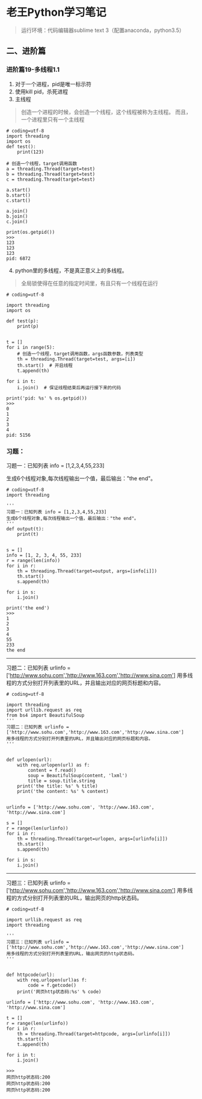 # 老王Python学习笔记
> 运行环境：代码编辑器sublime text 3（配置anaconda，python3.5）
## 二、进阶篇

### 进阶篇19-多线程1.1

1. 对于一个进程，pid是唯一标示符
2. 使用kill pid，杀死进程
3. 主线程 
> 创造一个进程的时候，会创造一个线程，这个线程被称为主线程。
而且，一个进程里只有一个主线程

```
# coding=utf-8
import threading
import os
def test():
    print(123)

# 创造一个线程，target调用函数
a = threading.Thread(target=test)
b = threading.Thread(target=test)
c = threading.Thread(target=test)

a.start()
b.start()
c.start()

a.join()
b.join()
c.join()

print(os.getpid())
>>>
123
123
123
pid: 6872
```

4. python里的多线程，不是真正意义上的多线程。
> 全局锁使得在任意的指定时间里，有且只有一个线程在运行


```
# coding=utf-8

import threading
import os

def test(p):
    print(p)


t = []
for i in range(5):
    # 创造一个线程，target调用函数，args函数参数，列表类型
    th = threading.Thread(target=test, args=[i])
    th.start()  # 开启线程
    t.append(th)

for i in t:
    i.join()  # 保证线程结束后再运行接下来的代码

print('pid: %s' % os.getpid())
>>>
0
1
2
3
4
pid: 5156
```

### 习题：


习题一：已知列表 info = [1,2,3,4,55,233]

生成6个线程对象,每次线程输出一个值，最后输出："the end"。

```
# coding=utf-8
import threading

'''
习题一：已知列表 info = [1,2,3,4,55,233]
生成6个线程对象,每次线程输出一个值，最后输出："the end"。
'''
def output(t):
    print(t)


s = []
info = [1, 2, 3, 4, 55, 233]
r = range(len(info))
for i in r:
    th = threading.Thread(target=output, args=[info[i]])
    th.start()
    s.append(th)

for i in s:
    i.join()

print('the end')
>>>
1
2
3
4
55
233
the end
```

---

习题二：已知列表 urlinfo = ['http://www.sohu.com','http://www.163.com','http://www.sina.com'] 用多线程的方式分别打开列表里的URL，并且输出对应的网页标题和内容。

```
# coding=utf-8

import threading
import urllib.request as req
from bs4 import BeautifulSoup
'''
习题二：已知列表 urlinfo = ['http://www.sohu.com','http://www.163.com','http://www.sina.com']
用多线程的方式分别打开列表里的URL，并且输出对应的网页标题和内容。
'''


def urlopen(url):
    with req.urlopen(url) as f:
        content = f.read()
        soup = BeautifulSoup(content, 'lxml')
        title = soup.title.string
    print('the title: %s' % title)
    print('the content: %s' % content)


urlinfo = ['http://www.sohu.com', 'http://www.163.com', 'http://www.sina.com']

s = []
r = range(len(urlinfo))
for i in r:
    th = threading.Thread(target=urlopen, args=[urlinfo[i]])
    th.start()
    s.append(th)

for i in s:
    i.join()

```

---

习题三：已知列表 urlinfo = ['http://www.sohu.com','http://www.163.com','http://www.sina.com'] 用多线程的方式分别打开列表里的URL，输出网页的http状态码。

```
# coding=utf-8

import urllib.request as req
import threading

'''
习题三：已知列表 urlinfo = ['http://www.sohu.com','http://www.163.com','http://www.sina.com'] 
用多线程的方式分别打开列表里的URL，输出网页的http状态码。
'''


def httpcode(url):
    with req.urlopen(url)as f:
        code = f.getcode()
    print('网页http状态码:%s' % code)

urlinfo = ['http://www.sohu.com', 'http://www.163.com', 'http://www.sina.com']

t = []
r = range(len(urlinfo))
for i in r:
    th = threading.Thread(target=httpcode, args=[urlinfo[i]])
    th.start()
    t.append(th)

for i in t:
    i.join()

>>>
网页http状态码:200
网页http状态码:200
网页http状态码:200
```
